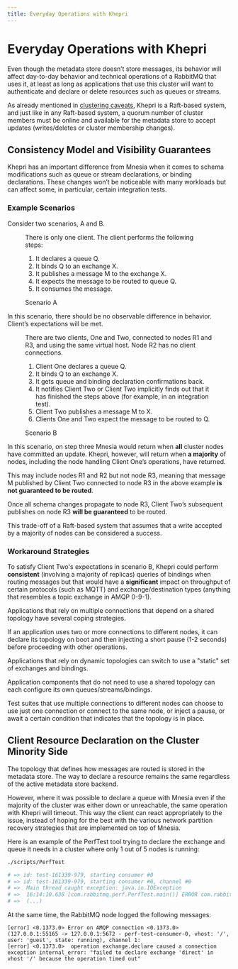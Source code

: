 ```yaml
---
title: Everyday Operations with Khepri
---
```


# Everyday Operations with Khepri

Even though the metadata store doesn’t store messages, its behavior will affect
day-to-day behavior and technical operations of a RabbitMQ that uses it, at
least as long as applications that use this cluster will want to authenticate
and declare or delete resources such as queues or streams.

As already mentioned in [clustering caveats](./clustering#caveats), Khepri is a
Raft-based system, and just like in any Raft-based system, a quorum number of
cluster members must be online and available for the metadata store to accept
updates (writes/deletes or cluster membership changes).

## Consistency Model and Visibility Guarantees

Khepri has an important difference from Mnesia when it comes to schema
modifications such as queue or stream declarations, or binding declarations.
These changes won’t be noticeable with many workloads but can affect some, in
particular, certain integration tests.

### Example Scenarios

Consider two scenarios, A and B.

<figure style={{width: "inherit",}}>
<div className={"figure"}>
There is only one client. The client performs the following steps:

1. It declares a queue Q.
2. It binds Q to an exchange X.
3. It publishes a message M to the exchange X.
4. It expects the message to be routed to queue Q.
5. It consumes the message.
</div>
<figcaption>Scenario A</figcaption>
</figure>

In this scenario, there should be no observable difference in behavior.
Client’s expectations will be met.

<figure style={{width: "inherit",}}>
<div className={"figure"}>
There are two clients, One and Two, connected to nodes R1 and R3, and using the
same virtual host. Node R2 has no client connections.

1. Client One declares a queue Q.
2. It binds Q to an exchange X.
3. It gets queue and binding declaration confirmations back.
4. It notifies Client Two or Client Two implicitly finds out that it has
   finished the steps above (for example, in an integration test).
5. Client Two publishes a message M to X.
6. Clients One and Two expect the message to be routed to Q.
</div>
<figcaption>Scenario B</figcaption>
</figure>

In this scenario, on step three Mnesia would return when **all** cluster nodes
have committed an update. Khepri, however, will return when **a majority** of
nodes, including the node handling Client One’s operations, have returned.

This may include nodes R1 and R2 but not node R3, meaning that message M
published by Client Two connected to node R3 in the above example **is not
guaranteed to be routed**.

Once all schema changes propagate to node R3, Client Two’s subsequent
publishes on node R3 **will be guaranteed** to be routed.

This trade-off of a Raft-based system that assumes that a write accepted by a
majority of nodes can be considered a success.

### Workaround Strategies

To satisfy Client Two's expectations in scenario B, Khepri could perform
**consistent** (involving a majority of replicas) queries of bindings when
routing messages but that would have a **significant** impact on throughput of
certain protocols (such as MQTT) and exchange/destination types (anything that
resembles a topic exchange in AMQP 0-9-1).

Applications that rely on multiple connections that depend on a shared topology
have several coping strategies.

If an application uses two or more connections to different nodes, it can
declare its topology on boot and then injecting a short pause (1-2 seconds)
before proceeding with other operations.

Applications that rely on dynamic topologies can switch to use a "static" set
of exchanges and bindings.

Application components that do not need to use a shared topology can each
configure its own queues/streams/bindings.

Test suites that use multiple connections to different nodes can choose to use
just one connection or connect to the same node, or inject a pause, or await a
certain condition that indicates that the topology is in place.

## Client Resource Declaration on the Cluster Minority Side

The topology that defines how messages are routed is stored in the metadata
store. The way to declare a resource remains the same regardless of the active
metadata store backend.

However, where it was possible to declare a queue with Mnesia even if the
majority of the cluster was either down or unreachable, the same operation with
Khepri will timeout. This way the client can react appropriately to the issue,
instead of hoping for the best with the various network partition recovery
strategies that are implemented on top of Mnesia.

Here is an example of the PerfTest tool trying to declare the exchange and
queue it needs in a cluster where only 1 out of 5 nodes is running:

```bash
./scripts/PerfTest

# => id: test-161339-979, starting consumer #0
# => id: test-161339-979, starting consumer #0, channel #0
# =>  Main thread caught exception: java.io.IOException
# =>  16:14:10.638 [com.rabbitmq.perf.PerfTest.main()] ERROR com.rabbitmq.perf.PerfTest - Main thread caught exception
# =>  (...)
```

At the same time, the RabbitMQ node logged the following messages:

```
[error] <0.1373.0> Error on AMQP connection <0.1373.0> (127.0.0.1:55165 -> 127.0.0.1:5672 - perf-test-consumer-0, vhost: '/', user: 'guest', state: running), channel 1:
[error] <0.1373.0>  operation exchange.declare caused a connection exception internal_error: "failed to declare exchange 'direct' in vhost '/' because the operation timed out"
```
